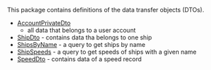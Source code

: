 This package contains definitions of the data transfer objects (DTOs).

* [AccountPrivateDto](../../../../../../../../core/src/commonMain/kotlin/zakadabar/stack/data/builtin/account/AccountPrivateDto.kt)
  - all data that belongs to a user account
* [ShipDto](ship/ShipDto.kt) - contains data tha belongs to one ship
* [ShipsByName](ship/ShipsByName.kt) - a query to get ships by name
* [ShipSpeeds](ship/ShipSpeeds.kt) - a query to get speeds of ships with a given name
* [SpeedDto](speed/SpeedDto.kt) - contains data of a speed record
